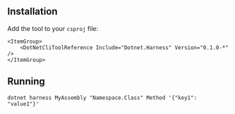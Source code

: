 ## Installation 

Add the tool to your `csproj` file:

```
<ItemGroup>
    <DotNetCliToolReference Include="Dotnet.Harness" Version="0.1.0-*" />
</ItemGroup>
```

## Running

```
dotnet harness MyAssembly "Namespace.Class" Method '{"key1": "value1"}'
```